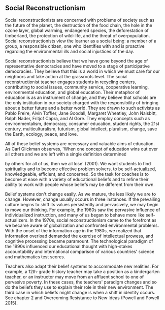 ## Social Reconstructionism

Social reconstructionists are concerned with problems of society such as the future of the planet, the destruction of the food chain, the hole in the ozone layer, global warming, endangered species, the deforestation of timberland, the protection of wild-life, and the threat of overpopulation. Social reconstructionists view the learner as a social being: a member of a group, a responsible citizen, one who identifies with and is proactive regarding the environmental ills and social injustices of the day.

Social reconstructionists believe that we have gone beyond the age of representative democracies and have moved to a stage of participative democracies. They believe that this is a world in which we must care for our neighbors and take action at the grassroots level. The social reconstructionist teacher engages students in recycling centers, contributing to social issues, community service, cooperative learning, environmental education, and global education. Their metaphor of education is as an instrument of change, and they believe that schools are the only institution in our society charged with the responsibility of bringing about a better future and a better world. They are drawn to such activists as Pablo Freire, Alvin Toffler, Jane Goodall, Margaret Wheatley, John Naisbitt, Ralph Nader, Fritjof Capra, and Al Gore. They employ concepts such as environmentalism, democracy, consumer education, student rights, the 21st century, multiculturalism, futurism, global intellect, pluralism, change, save the Earth, ecology, peace, and love.

All of these belief systems are necessary and valuable aims of education. As Carl Glickman observes, 'When one concept of education wins out over all others and we are left with a single definition determined

by others for all of us, then we all lose' (2001). We want students to find spirituality and to become effective problem solvers, to be self-actualized, knowledgeable, efficient, and concerned. So the task for coaches is to become at ease with a variety of educational beliefs and to refine their ability to work with people whose beliefs may be different from their own.

Belief systems don't change easily. As we mature, the less likely we are to change. However, change usually occurs in three instances. If the prevailing culture begins to shift its values persistently and pervasively, we may begin to move our thinking. For example, the 1960s saw the pervasive influence of individualized instruction, and many of us began to behave more like self-actualizers. In the 1970s, social reconstructionism came to the forefront as we became aware of globalization and confronted environmental problems. With the onset of the information age in the 1980s, we realized that information overload demanded the exercise of intellectual prowess, and cognitive processing became paramount. The technological paradigm of the 1990s influenced our educational thought with high-stakes accountability and international comparison of various countries' science and mathematics test scores.

Teachers also adapt their belief systems to accommodate new realities. For example, a 12th-grade history teacher may take a position as a kindergarten teacher, or an instructor may move from an affluent school to one of pervasive poverty. In these cases, the teachers' paradigm changes and so do the beliefs they use to explain their role in their new environment. The third case in which beliefs might change is when a shift in identity occurs. See chapter 2 and Overcoming Resistance to New Ideas (Powell and Powell 2015).